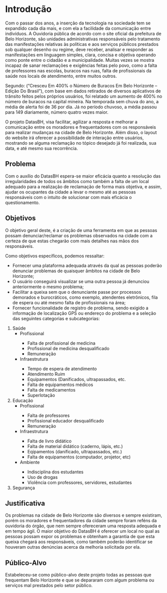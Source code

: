 # Introdução

Com o passar dos anos, a inserção da tecnologia na sociedade tem se
expandido cada dia mais, e com ela a facilidade da comunicação entre indivíduos. A
Ouvidoria pública de acordo com o site oficial da prefeitura de Belo Horizonte, são
unidades administrativas responsáveis pelo tratamento das manifestações relativas
às políticas e aos serviços públicos prestados sob qualquer desenho ou regime, deve
receber, analisar e responder as manifestações em linguagem simples, clara, concisa
e objetiva operando como ponte entre o cidadão e a municipalidade. Muitas vezes se
mostra incapaz de sanar reclamações e exigências feitas pelo povo, como a falta de
professores nas escolas, buracos nas ruas, falta de profissionais da saúde nos locais
de atendimento, entre muitos outros.

Segundo: (“Cresceu Em 400% o Número de Buracos Em Belo Horizonte –
Edição Do Brasil”), com base em dados retirados de diversos aplicativos de trânsito
feitos pelos próprios usuários, foi relatado um aumento de 400% no número de
buracos na capital mineira. Na temporada sem chuva do ano, a média de alerta foi de
36 por dia. Já no período chuvoso, a média passou para 149 diariamente, número
quatro vezes maior.

O projeto DatasBH, visa facilitar, agilizar a resposta e melhorar a comunicação
entre os moradores e frequentadores com os responsáveis para realizar mudanças
na cidade de Belo Horizonte. Além disso, o layout do website irá oferecer a
possibilidade de interação entre usuários, mostrando se alguma reclamação no tópico
desejado já foi realizada, sua data, e até mesmo sua recorrência. 


## Problema
Com o auxílio do DatasBH espera-se maior eficácia quanto a resolução das
irregularidades de todos os âmbitos como também a falta de um local adequado para
a realização de reclamação de forma mais objetiva, e assim, ajudar os ocupantes da
cidade a levar o mesmo até as pessoas responsáveis com o intuito de solucionar com
mais eficácia o questionamento. 

## Objetivos

O objetivo geral deste, é a criação de uma ferramenta em que as pessoas
possam denunciar/reclamar os problemas observados na cidade com a certeza de
que estas chegarão com mais detalhes nas mãos dos responsáveis.

Como objetivos específicos, podemos ressaltar:

<ul>
 <li> Fornecer uma plataforma adequada através da qual as pessoas poderão
denunciar problemas de quaisquer âmbitos na cidade de Belo Horizonte;
 <li> O usuário conseguirá visualizar se uma outra pessoa já denunciou anteriormente
o mesmo problema;
 <li> Facilitar a queixa sem que o denunciante passe por processos demorados e
burocráticos, como exemplo, atendentes eletrônicos, fila de espera ou até mesmo
falta de profissionais na área;
 <li> Fornecer funcionalidade de registro de problema, sendo exigido a informação de
localização GPS ou endereço do problema e a seleção das seguintes categorias e
subcategorias:
</ul>
 <ol>
        <li>Saúde
            <ul type="square"><li>Profissional</li>
                <ul>
                    <li>Falta de profissional de medicina</li>
                    <li>Profissional de medicina desqualificado</li>
                    <li>Remuneração
                    </li>
                </ul>
        </ul>
            <ul type="square"><li>Infraestrutura</li>
                <ul>
                    <li>Tempo de espera de atendimento</li>
                    <li>Atendimento Ruim</li>
                    <li>Equipamentos (Danificados, ultrapassados, etc.</li>
                    <li>Falta de equipamentos médicos</li>
                    <li>Falta de medicamentos</li>
                    <li>Superlotação</li>
                </ul>
            </ul>
        </li>
        <li>Educação
            <ul type="square"><li>Profissional</li> <ul>
                <li>Falta de professores</li>
                <li>Profissional educador desqualificado</li>
                <li>Remuneração</li>
            </ul>
            </ul>
            <ul type="square">
                <li> Infraestrutura</li>
                <ul> <li>Falta de livro didático</li>
                <li>Falta de material didático  (caderno, lápis, etc.)</li>
                <li> Eqipamentos (danificado, ultrapassados, etc.)</li>
            <li>Falta de equipamentos (computador, projetor, etc)</li></ul> 
            </ul>
            <ul type="square">
                <li>Ambiente</li>
            <ul><li>Indisciplina dos estudantes</li>
            <li> Uso de drogas</li>
            <li>Violência com professores, servidores, estudantes</li>
        </ul></ul>
                </ul>
        </li>
        <li>Segurança</li>
    </ol>
    
## Justificativa

Os problemas na cidade de Belo Horizonte são diversos e sempre existiram,
porém os moradores e frequentadores da cidade sempre foram reféns da ouvidoria
do órgão, que nem sempre ofereceram uma resposta adequada e em tempo ágil. O
maior objetivo do DatasBH é oferecer um local no qual as pessoas possam expor os
problemas e obtenham a garantia de que esta queixa chegará aos responsáveis,
como também poderão identificar se houveram outras denúncias acerca da melhoria
solicitada por ela. 

## Público-Alvo

Estabeleceu-se como público-alvo deste projeto todas as pessoas que
frequentam Belo Horizonte e que se depararam com algum problema ou serviços mal
prestados pelo setor público.
